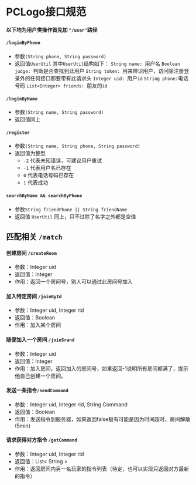 # PCLogo接口规范
#### 以下均为用户类操作首先加 `"/user"`路径
#### `/loginByPhone`
- 参数`(String phone, String password)`
- 返回值`UserUtil`
  其中`UserUtil`结构如下：
  `String name: `用户名
  `Boolean judge: `判断是否查找到此用户
  `String token: `用来辨识用户，访问除注册登录外的任何接口都要带有此请求头
  `Integer uid: `用户`id`
  ` String phone: `电话号码
  `List<Integer> friends: `朋友的`id`
#### `/loginByName`
- 参数`(String name, String password)`
- 返回值同上
#### `/register`
- 参数`(String name, String phone, String password)`
- 返回值为整型
  - `-2` 代表未知错误，可建议用户重试
  - `-1` 代表用户名已存在
  - `0` 代表电话号码已存在
  - `1` 代表成功
#### `searchByName && searchByPhone`
- 参数`String friendPhone || String friendName`
- 返回值 `UserUtil` 同上，只不过除了名字之外都是空值 
## 匹配相关 `/match`
#### 创建房间 `/createRoom`
- 参数：Integer uid
- 返回值：Integer
- 作用：返回一个房间号，别人可以通过此房间号加入
#### 加入特定房间 `/joinById`
- 参数：Integer uid, Integer rid
- 返回值：Boolean
- 作用：加入某个房间
#### 随便加入一个房间 `/joinSrand`
- 参数：Integer uid
- 返回值：Integer
- 作用：加入房间，返回加入的房间号，如果返回-1说明所有房间都满了，提示他自己创建一个房间。
#### 发送一条指令`/sendCommand`
- 参数：Integer uid, Integer rid, String Command
- 返回值：Boolean
- 作用：发送指令到服务器，如果返回false极有可能是因为时间超时，房间解散(5min)
#### 请求获得对方指令 `/getCommand`
- 参数：Integer uid, Integer rid
- 返回值：List< String >
- 作用：返回房间内另一名玩家的指令列表（待定，也可以实现只返回对方最新的指令）